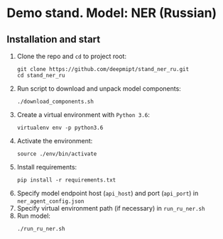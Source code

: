 # Demo stand. Model: NER (Russian)

## Installation and start
1. Clone the repo and `cd` to project root:
    ```
    git clone https://github.com/deepmipt/stand_ner_ru.git
    cd stand_ner_ru
    ```
2. Run script to download and unpack model components:
    ```
    ./download_components.sh
    ```   
3. Create a virtual environment with `Python 3.6`:
    ```
    virtualenv env -p python3.6
    ```
4. Activate the environment:
    ```
    source ./env/bin/activate
    ```
5. Install requirements:
    ```
    pip install -r requirements.txt
    ```
6. Specify model endpoint host (`api_host`) and port (`api_port`) in `ner_agent_config.json`
7. Specify virtual environment path (if necessary) in `run_ru_ner.sh`
8. Run model:
    ```
    ./run_ru_ner.sh
    ```
